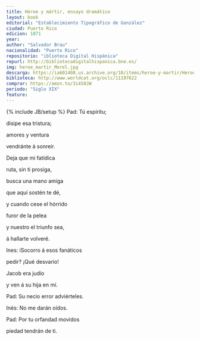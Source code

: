```yaml
---
title: Héroe y mártir, ensayo dramático
layout: book
editorial: "Establecimiento Tipográfico de González"
ciudad: Puerto Rico
edicion: 1871
year: 
author: "Salvador Brau"
nacionalidad: "Puerto Rico"
repositorio: "iblioteca Digital Hispánica"
repurl: http://bibliotecadigitalhispanica.bne.es/
img: heroe_martir_Morel.jpg
descarga: https://ia601408.us.archive.org/10/items/heroe-y-martir/Heroe%20y%20martir.pdf
biblioteca: http://www.worldcat.org/oclc/11197622
comprar: https://amzn.to/3i4S0JW
periodo: "Siglo XIX"
feature: 
---
```

{% include JB/setup %}
Pad: Tú espíritu; 
 
disipe esa tristura; 
 
amores y ventura 
 
vendránte á sonreír.
 
Deja que mi fatídica
 
ruta, sin ti prosiga,
 
busca una mano amiga 
 
que aquí sostén te dé,
 
y cuando cese el hórrido
 
furor de la pelea 
 
y nuestro el triunfo sea,
 
á hallarte volveré. 
 
Ines: iSocorro á esos fanáticos 
 
pedir? ¡Qué desvarío!
 
Jacob era judío
 
y ven á su hija en mí. 
 
Pad: Su necio error adviérteles. 
 
Inés: No me darán oídos.
 
Pad: Por tu orfandad movidos
 
piedad tendrán de ti.
 
